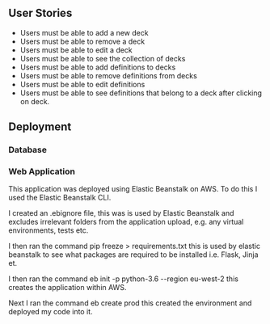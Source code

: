 ## User Stories

- Users must be able to add a new deck 
- Users must be able to remove a deck 
- Users must be able to edit a deck 
- Users must be able to see the collection of decks 
- Users must be able to add definitions to decks 
- Users must be able to remove definitions from decks 
- Users must be able to edit definitions 
- Users must be able to see definitions that belong to a deck after clicking on deck. 


## Deployment 


### Database 



### Web Application 

This application was deployed using Elastic Beanstalk on AWS. To do this I used the Elastic Beanstalk CLI.  

I created an .ebignore file, this was is used by Elastic Beanstalk and excludes irrelevant folders from the application upload, e.g. any virtual environments, tests etc. 

I then ran the command  pip freeze > requirements.txt this is used by elastic beanstalk to see what packages are required to be installed i.e. Flask, Jinja et.  

I then ran the command eb init -p python-3.6 <application name> --region eu-west-2 this creates the application within AWS. 

Next I ran the command eb create prod this created the environment and deployed my code into it.  